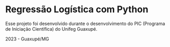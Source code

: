 # Regressão Logística com Python

Esse projeto foi desenvolvido durante o desenvolvimento do PIC (Programa de Iniciação Científica) do Unifeg Guaxupé.

2023 - Guaxupé/MG
